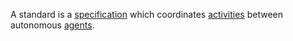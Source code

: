 A standard is a [specification](https://github.com/gcassel/Modular-Organization-Terminology/blob/master/terms/specification.md) which coordinates [activities](https://github.com/gcassel/Modular-Organization-Terminology/blob/master/terms/activity.md) between autonomous [agents](https://github.com/gcassel/Modular-Organization-Terminology/blob/master/terms/agent.md). 
